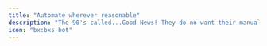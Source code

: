 ```yaml
---
title: "Automate wherever reasonable"
description: "The 90's called...Good News! They do no want their manual tasks and processes back!"
icon: "bx:bxs-bot"
---
```

